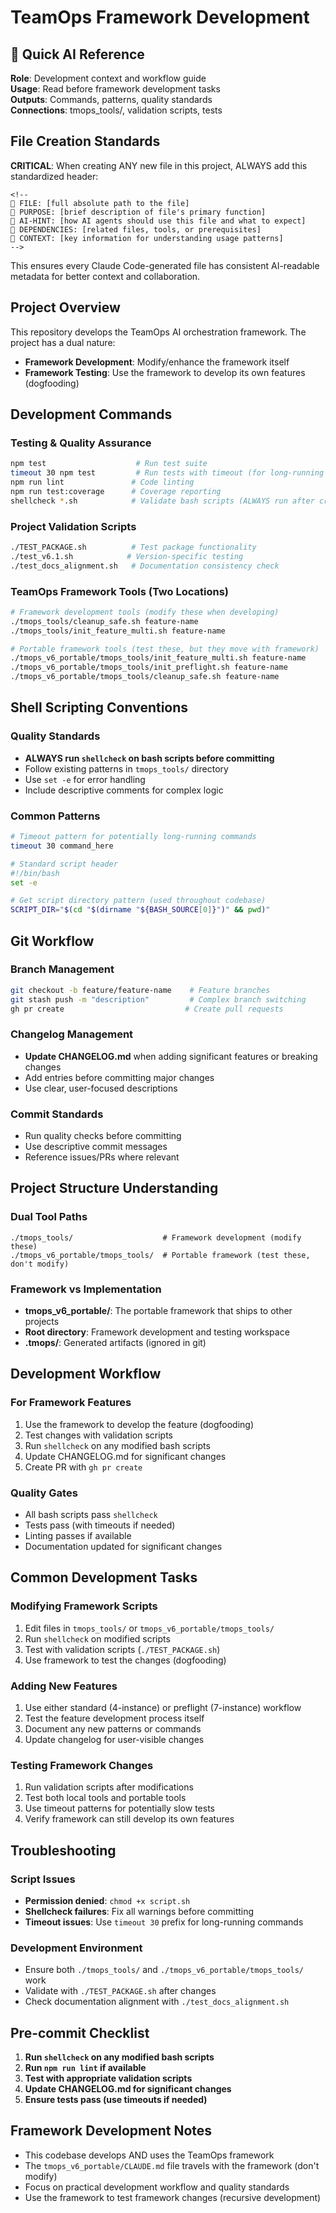 <!--
📁 FILE: /home/anthonycalek/projects/tmops_framework/CODE/.claude/CLAUDE.md
🎯 PURPOSE: Development context and workflow guide for tmops framework
🤖 AI-HINT: Read this first when working on framework development - contains commands, patterns, and quality gates
🔗 DEPENDENCIES: tmops_tools/, tmops_v6_portable/, shellcheck, npm
📝 CONTEXT: Project uses recursive development (framework develops itself)
-->

# TeamOps Framework Development

## 🤖 Quick AI Reference
**Role**: Development context and workflow guide  
**Usage**: Read before framework development tasks  
**Outputs**: Commands, patterns, quality standards  
**Connections**: tmops_tools/, validation scripts, tests

## File Creation Standards

**CRITICAL**: When creating ANY new file in this project, ALWAYS add this standardized header:

```
<!--
📁 FILE: [full absolute path to the file]
🎯 PURPOSE: [brief description of file's primary function]
🤖 AI-HINT: [how AI agents should use this file and what to expect]
🔗 DEPENDENCIES: [related files, tools, or prerequisites]
📝 CONTEXT: [key information for understanding usage patterns]
-->
```

This ensures every Claude Code-generated file has consistent AI-readable metadata for better context and collaboration.

## Project Overview
This repository develops the TeamOps AI orchestration framework. The project has a dual nature:
- **Framework Development**: Modify/enhance the framework itself
- **Framework Testing**: Use the framework to develop its own features (dogfooding)

## Development Commands

### Testing & Quality Assurance
```bash
npm test                    # Run test suite
timeout 30 npm test         # Run tests with timeout (for long-running tests)
npm run lint               # Code linting  
npm run test:coverage      # Coverage reporting
shellcheck *.sh            # Validate bash scripts (ALWAYS run after creating/editing)
```

### Project Validation Scripts
```bash
./TEST_PACKAGE.sh          # Test package functionality
./test_v6.1.sh            # Version-specific testing
./test_docs_alignment.sh   # Documentation consistency check
```

### TeamOps Framework Tools (Two Locations)
```bash
# Framework development tools (modify these when developing)
./tmops_tools/cleanup_safe.sh feature-name
./tmops_tools/init_feature_multi.sh feature-name

# Portable framework tools (test these, but they move with framework)
./tmops_v6_portable/tmops_tools/init_feature_multi.sh feature-name
./tmops_v6_portable/tmops_tools/init_preflight.sh feature-name
./tmops_v6_portable/tmops_tools/cleanup_safe.sh feature-name
```

## Shell Scripting Conventions

### Quality Standards
- **ALWAYS run `shellcheck` on bash scripts before committing**
- Follow existing patterns in `tmops_tools/` directory
- Use `set -e` for error handling
- Include descriptive comments for complex logic

### Common Patterns
```bash
# Timeout pattern for potentially long-running commands
timeout 30 command_here

# Standard script header
#!/bin/bash
set -e

# Get script directory pattern (used throughout codebase)
SCRIPT_DIR="$(cd "$(dirname "${BASH_SOURCE[0]}")" && pwd)"
```

## Git Workflow

### Branch Management
```bash
git checkout -b feature/feature-name    # Feature branches
git stash push -m "description"         # Complex branch switching
gh pr create                           # Create pull requests
```

### Changelog Management
- **Update CHANGELOG.md** when adding significant features or breaking changes
- Add entries before committing major changes
- Use clear, user-focused descriptions

### Commit Standards
- Run quality checks before committing
- Use descriptive commit messages
- Reference issues/PRs where relevant

## Project Structure Understanding

### Dual Tool Paths
```
./tmops_tools/                    # Framework development (modify these)
./tmops_v6_portable/tmops_tools/  # Portable framework (test these, don't modify)
```

### Framework vs Implementation
- **tmops_v6_portable/**: The portable framework that ships to other projects
- **Root directory**: Framework development and testing workspace
- **.tmops/**: Generated artifacts (ignored in git)

## Development Workflow

### For Framework Features
1. Use the framework to develop the feature (dogfooding)
2. Test changes with validation scripts
3. Run `shellcheck` on any modified bash scripts
4. Update CHANGELOG.md for significant changes
5. Create PR with `gh pr create`

### Quality Gates
- All bash scripts pass `shellcheck`
- Tests pass (with timeouts if needed)
- Linting passes if available
- Documentation updated for significant changes

## Common Development Tasks

### Modifying Framework Scripts
1. Edit files in `tmops_tools/` or `tmops_v6_portable/tmops_tools/`
2. Run `shellcheck` on modified scripts
3. Test with validation scripts (`./TEST_PACKAGE.sh`)
4. Use framework to test the changes (dogfooding)

### Adding New Features
1. Use either standard (4-instance) or preflight (7-instance) workflow
2. Test the feature development process itself
3. Document any new patterns or commands
4. Update changelog for user-visible changes

### Testing Framework Changes
1. Run validation scripts after modifications
2. Test both local tools and portable tools
3. Use timeout patterns for potentially slow tests
4. Verify framework can still develop its own features

## Troubleshooting

### Script Issues
- **Permission denied**: `chmod +x script.sh`
- **Shellcheck failures**: Fix all warnings before committing
- **Timeout issues**: Use `timeout 30` prefix for long-running commands

### Development Environment
- Ensure both `./tmops_tools/` and `./tmops_v6_portable/tmops_tools/` work
- Validate with `./TEST_PACKAGE.sh` after changes
- Check documentation alignment with `./test_docs_alignment.sh`

## Pre-commit Checklist
1. **Run `shellcheck` on any modified bash scripts**
2. **Run `npm run lint` if available**
3. **Test with appropriate validation scripts**
4. **Update CHANGELOG.md for significant changes**
5. **Ensure tests pass (use timeouts if needed)**

## Framework Development Notes
- This codebase develops AND uses the TeamOps framework
- The `tmops_v6_portable/CLAUDE.md` file travels with the framework (don't modify)
- Focus on practical development workflow and quality standards
- Use the framework to test framework changes (recursive development)